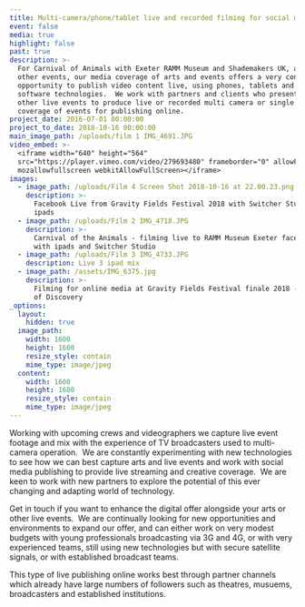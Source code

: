 ```yaml
---
title: Multi-camera/phone/tablet live and recorded filming for social media
event: false
media: true
highlight: false
past: true
description: >-
  For Carnival of Animals with Exeter RAMM Museum and Shademakers UK, and at
  other events, our media coverage of arts and events offers a very contemporary
  opportunity to publish video content live, using phones, tablets and mobile
  software technologies.  We work with partners and clients who present arts and
  other live events to produce live or recorded multi camera or single camera
  coverage of events for publishing online.
project_date: 2016-07-01 00:00:00
project_to_date: 2018-10-16 00:00:00
main_image_path: /uploads/film 1 IMG_4691.JPG
video_embed: >-
  <iframe width="640" height="564"
  src="https://player.vimeo.com/video/279693480" frameborder="0" allowFullScreen
  mozallowfullscreen webkitAllowFullScreen></iframe>
images:
  - image_path: /uploads/Film 4 Screen Shot 2018-10-16 at 22.00.23.png
    description: >-
      Facebook Live from Gravity Fields Festival 2018 with Switcher Studio and
      ipads
  - image_path: /uploads/Film 2 IMG_4718.JPG
    description: >-
      Carnival of the Animals - filming live to RAMM Museum Exeter facebook page
      with ipads and Switcher Studio
  - image_path: /uploads/Film 3 IMG_4733.JPG
    description: Live 3 ipad mix
  - image_path: /assets/IMG_6375.jpg
    description: >-
      Filming for online media at Gravity Fields Festival finale 2018 - Voyages
      of Discovery
_options:
  layout:
    hidden: true
  image_path:
    width: 1600
    height: 1600
    resize_style: contain
    mime_type: image/jpeg
  content:
    width: 1600
    height: 1600
    resize_style: contain
    mime_type: image/jpeg
---
```


Working with upcoming crews and videographers we capture live event footage and mix with the experience of TV broadcasters used to multi-camera operation.&nbsp; We are constantly experimenting with new technologies to see how we can best capture arts and live events and work with social media publishing to provide live streaming and creative coverage.&nbsp; We are keen to work with new partners to explore the potential of this ever changing and adapting world of technology.

Get in touch if you want to enhance the digital offer alongside your arts or other live events.&nbsp; We are continually looking for new opportunities and environments to expand our offer, and can either work on very modest budgets with young professionals broadcasting via 3G and 4G, or with very experienced teams, still using new technologies but with secure satellite signals, or with established broadcast teams.

This type of live publishing online works best through partner channels which already have large numbers of followers such as theatres, musuems, broadcasters and established institutions.
